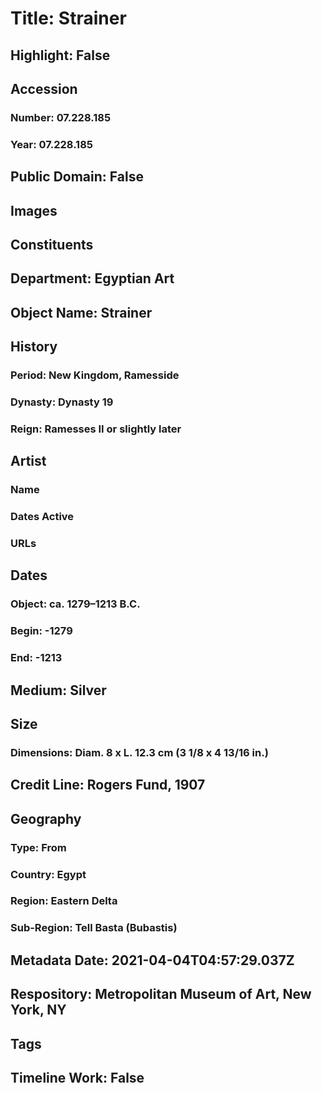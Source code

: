 # Title: Strainer
## Highlight: False
## Accession
### Number: 07.228.185
### Year: 07.228.185
## Public Domain: False
## Images
## Constituents
## Department: Egyptian Art
## Object Name: Strainer
## History
### Period: New Kingdom, Ramesside
### Dynasty: Dynasty 19
### Reign: Ramesses II or slightly later
## Artist
### Name
### Dates Active
### URLs
## Dates
### Object: ca. 1279–1213 B.C.
### Begin: -1279
### End: -1213
## Medium: Silver
## Size
### Dimensions: Diam. 8 x L. 12.3 cm (3 1/8 x 4 13/16 in.)
## Credit Line: Rogers Fund, 1907
## Geography
### Type: From
### Country: Egypt
### Region: Eastern Delta
### Sub-Region: Tell Basta (Bubastis)
## Metadata Date: 2021-04-04T04:57:29.037Z
## Respository: Metropolitan Museum of Art, New York, NY
## Tags
## Timeline Work: False